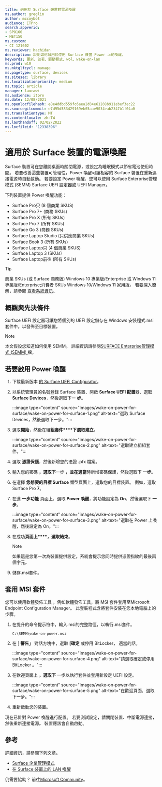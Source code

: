 ```yaml
---
title: 適用於 Surface 裝置的電源喚醒
ms.author: greglin
author: mccoybot
audience: ITPro
search.appverid:
- SPO160
- MET150
ms.custom:
- CI 121602
ms.reviewer: hachidan
description: 說明如何啟用和停用 Surface 裝置 Power 上的喚醒。
keywords: 更新、部署、驅動程式、wol、wake-on-lan
ms.prod: w10
ms.mktglfcycl: manage
ms.pagetype: surface, devices
ms.sitesec: library
ms.localizationpriority: medium
ms.topic: article
manager: laurawi
ms.audience: itpro
ms.date: 12/08/2021
ms.openlocfilehash: e8e4ddbd559fc6aea2d04e61208b911ebef3ec22
ms.sourcegitcommit: e7d95d583429169eb65aae9034eab2347b1f04a0
ms.translationtype: MT
ms.contentlocale: zh-TW
ms.lasthandoff: 02/02/2022
ms.locfileid: "12338396"
---
```

# <a name="wake-on-power-for-surface-devices"></a>適用於 Surface 裝置的電源喚醒

Surface 裝置可在您離開桌面時關閉電源，或設定為睡眠模式以節省電池使用時間。 若要改善這些裝置可管理性，Power 喚醒可讓相容的 Surface 裝置在重新連接電源時自動啟動。 若要設定 Power 喚醒，您可以使用 Surface Enterprise管理模式 (SEMM) Surface UEFI 設定器或 UEFI Manager。

下列裝置提供 Power 喚醒功能：

- Surface Pro只 (8 個商業 SKUS) 
- Surface Pro 7+ (商務 SKUs) 
- Surface Pro X (所有 SKUs) 
- Surface Pro 7 (所有 SKUs) 
- Surface Go 3 (商務 SKUs) 
- Surface Laptop Studio (只供應商業 SKUs) 
- Surface Book 3 (所有 SKUs) 
- Surface Laptop只 (4 個商業 SKUS) 
- Surface Laptop 3 (SKUs) 
- Surface Laptop前往 (所有 SKUs) 


>[!TIP]
> 商業 SKUs (或 Surface 商務版) Windows 10 專業版/Enterprise 或 Windows 11 專業版/Enterprise;消費者 SKUs Windows 10/Windows 11 家用版。 若要深入瞭解，請參閱 [查看系統資訊](https://support.microsoft.com/windows/view-your-system-info-a965a8f2-0773-1d65-472a-1e747c9ebe00)。 

## <a name="overview-and-prerequisites"></a>概觀與先決條件

Surface UEFI 設定器可讓您將個別的 UEFI 設定儲存在 Windows 安裝程式.msi套件中，以發佈至目標裝置。 

> [!NOTE]
> 本文假設您知道如何使用 SEMM。 詳細資訊請參閱[SURFACE Enterprise管理模式 (SEMM) ](surface-enterprise-management-mode.md)檔。

## <a name="to-enable-wake-on-power"></a>若要啟用 Power 喚醒

1.  下載最新版本 [的 Surface UEFI Configurator](https://www.microsoft.com/download/confirmation.aspx?id=46703)。
2.  以系統管理員的名號登錄 Surface 裝置、開啟 **Surface UEFI 配置**器、選取 **Surface Devices**，然後選取下一 **步**。

    :::image type="content" source="images/wake-on-power-for-surface/wake-on-power-for-surface-1.png" alt-text="選取 Surface Devices，然後選取下一步。":::
3.  選取**開始**，然後在組**組套件****下選取建立**。

    :::image type="content" source="images/wake-on-power-for-surface/wake-on-power-for-surface-2.png" alt-text="選取建立組組套件。":::
4.  選取 **憑證保護**，然後新增您的憑證 .pfx 檔案。 
5. 輸入您的密碼 **，選取下**一步 **，並在適當**時新增密碼保護，然後選取下 **一步**。
6.  在選擇 **您想要的目標 Surface** 類型頁面上，選取您的目標裝置。 例如，選取 Surface Pro **7**。
7.  在進 **一步功能** 頁面上，選取 **Power 喚醒**，將功能設定為 **On**，然後選取下 **一步**。

    :::image type="content" source="images/wake-on-power-for-surface/wake-on-power-for-surface-3.png" alt-text="選取在 Power 上喚醒，然後設定為 On。"::: 
8.  在成功**頁面上****，選取結束**。

    > [!NOTE]
    > 如果這是您第一次為裝置提供設定，系統會提示您同時提供憑證指紋的最後兩個字元。 
9.  儲存.msi套件。 

## <a name="apply-the-msi-package"></a>套用 MSI 套件 

您可以使用軟體發佈工具 ，例如軟體發佈工具，將 MSI 套件套用至Microsoft Endpoint Configuration Manager。 此套裝程式含將套件安裝在您本地電腦上的步驟。 

1.  在提升的命令提示符中，輸入.msi的完整路徑，以執行.msi套件。 

    ```
    C:\SEMM\wake-on-power.msi 
    ```

2.  在 [ **警告」** 對話方塊中，選取 **[確定** 或停用 BitLocker， 適當的話。

    :::image type="content" source="images/wake-on-power-for-surface/wake-on-power-for-surface-4.png" alt-text="請選取確定或停用 BitLocker 。":::
3.  在歡迎頁面上 **，選取下** 一步以執行套件並套用新設定 UEFI 設定。

    :::image type="content" source="images/wake-on-power-for-surface/wake-on-power-for-surface-5.png" alt-text="在歡迎頁面，選取下一步。":::
4.  重新啟動您的裝置。 

現在已針對 Power 喚醒進行配置。 若要測試設定，請關閉裝置、中斷電源連接，然後重新連接電源。 裝置應該會自動啟動。 

## <a name="references"></a>參考

詳細資訊，請參閱下列文章。 

- [Surface 企業管理模式](surface-enterprise-management-mode.md)
- [在 Surface 裝置上的 LAN 喚醒](wake-on-lan-for-surface-devices.md)

仍需要協助？ 前往[Microsoft Community](https://answers.microsoft.com/)。